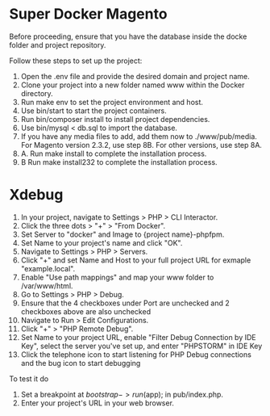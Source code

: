 # Super Docker Magento
Before proceeding, ensure that you have the database inside the docke folder and project repository.

Follow these steps to set up the project:

1. Open the .env file and provide the desired domain and project name.
2. Clone your project into a new folder named www within the Docker directory.
3. Run make env to set the project environment and host.
4. Use bin/start to start the project containers.
5. Run bin/composer install to install project dependencies.
6. Use bin/mysql < db.sql to import the database.
7. If you have any media files to add, add them now to ./www/pub/media.
For Magento version 2.3.2, use step 8B. For other versions, use step 8A.
8. A. Run make install to complete the installation process.
8. B Run make install232 to complete the installation process.

# Xdebug
1. In your project, navigate to Settings > PHP > CLI Interactor.
2. Click the three dots > "+" > "From Docker".
3. Set Server to "docker" and Image to {project name}-phpfpm.
4. Set Name to your project's name and click "OK".
5. Navigate to Settings > PHP > Servers. 
6. Click "+" and set Name and Host to your full project URL for exmaple "example.local". 
7. Enable "Use path mappings" and map your www folder to /var/www/html.
8. Go to Settings > PHP > Debug. 
9. Ensure that the 4 checkboxes under Port are unchecked and 2 checkboxes above are also unchecked
10. Navigate to Run > Edit Configurations.
11. Click "+" > "PHP Remote Debug". 
12. Set Name to your project URL, enable "Filter Debug Connection by IDE Key", 
select the server you've set up, and enter "PHPSTORM" in IDE Key
13. Click the telephone icon to start listening for PHP Debug connections and the bug icon to start debugging

To test it do
1. Set a breakpoint at $bootstrap->run($app); in pub/index.php. 
2. Enter your project's URL in your web browser.
